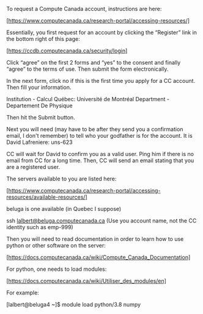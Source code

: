 To request a Compute Canada account, instructions are here:

[https://www.computecanada.ca/research-portal/accessing-resources/]


Essentially, you first request for an account by clicking the “Register” link in the bottom right of this page:

[https://ccdb.computecanada.ca/security/login]

Click “agree” on the first 2 forms and “yes” to the consent and finally “agree” to the terms of use. Then submit the form electronically.

In the next form, click no if this is the first time you apply for a CC account. Then fill your information.

Institution - Calcul Québec: Université de Montréal
Department - Departement De Physique

Then hit the Submit button.

Next you will need (may have to be after they send you a confirmation email, I don't remember) to tell who your godfather is for the account. It is David Lafreniere: uns-623

CC will wait for David to confirm you as a valid user. Ping him if there is no email from CC for a long time. Then, CC will send an email stating that you are a registered user.

The servers available to you are listed here:

[https://www.computecanada.ca/research-portal/accessing-resources/available-resources/]

beluga is one available (in Quebec I suppose)

ssh lalbert@beluga.computecanada.ca (Use you account name, not the CC identity such as emp-999)


Then you will need to read documentation in order to learn how to use python or other software on the server:

[https://docs.computecanada.ca/wiki/Compute_Canada_Documentation]

For python, one needs to load modules:

[https://docs.computecanada.ca/wiki/Utiliser_des_modules/en]

For example:

[lalbert@beluga4 ~]$ module load python/3.8 numpy
